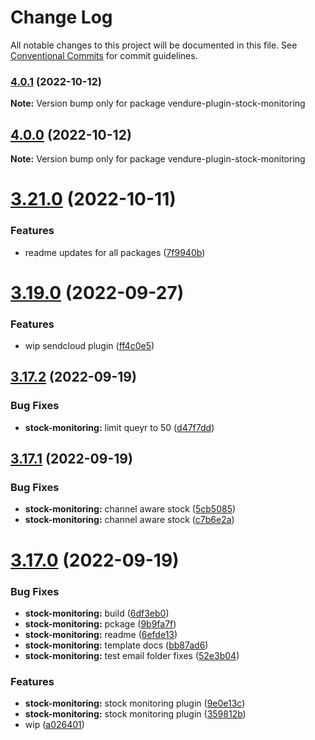 # Change Log

All notable changes to this project will be documented in this file.
See [Conventional Commits](https://conventionalcommits.org) for commit guidelines.

### [4.0.1](https://github.com/Pinelab-studio/pinelab-vendure-plugins/compare/v4.0.0...v4.0.1) (2022-10-12)

**Note:** Version bump only for package vendure-plugin-stock-monitoring

## [4.0.0](https://github.com/Pinelab-studio/pinelab-vendure-plugins/compare/v3.21.0...v4.0.0) (2022-10-12)

**Note:** Version bump only for package vendure-plugin-stock-monitoring

# [3.21.0](https://github.com/Pinelab-studio/pinelab-vendure-plugins/compare/v3.20.0...v3.21.0) (2022-10-11)

### Features

- readme updates for all packages ([7f9940b](https://github.com/Pinelab-studio/pinelab-vendure-plugins/commit/7f9940bf5cfac94680d7f4646aa5e37254b68098))

# [3.19.0](https://github.com/Pinelab-studio/pinelab-vendure-plugins/compare/v3.18.0...v3.19.0) (2022-09-27)

### Features

- wip sendcloud plugin ([ff4c0e5](https://github.com/Pinelab-studio/pinelab-vendure-plugins/commit/ff4c0e5b04f123b63836fb89a24cf4de988c49c0))

## [3.17.2](https://github.com/Pinelab-studio/pinelab-vendure-plugins/compare/v3.17.1...v3.17.2) (2022-09-19)

### Bug Fixes

- **stock-monitoring:** limit queyr to 50 ([d47f7dd](https://github.com/Pinelab-studio/pinelab-vendure-plugins/commit/d47f7dd743e277e154b665782156790212b002ba))

## [3.17.1](https://github.com/Pinelab-studio/pinelab-vendure-plugins/compare/v3.17.0...v3.17.1) (2022-09-19)

### Bug Fixes

- **stock-monitoring:** channel aware stock ([5cb5085](https://github.com/Pinelab-studio/pinelab-vendure-plugins/commit/5cb50859f825cff4a796b5046c0b44e9e7ae2f43))
- **stock-monitoring:** channel aware stock ([c7b6e2a](https://github.com/Pinelab-studio/pinelab-vendure-plugins/commit/c7b6e2aeffc1e3f6faea728bf95c4ba4eaff9e1c))

# [3.17.0](https://github.com/Pinelab-studio/pinelab-vendure-plugins/compare/v3.16.2...v3.17.0) (2022-09-19)

### Bug Fixes

- **stock-monitoring:** build ([6df3eb0](https://github.com/Pinelab-studio/pinelab-vendure-plugins/commit/6df3eb0bf1df3d928ae6b1d670bdcba9b3348006))
- **stock-monitoring:** pckage ([9b9fa7f](https://github.com/Pinelab-studio/pinelab-vendure-plugins/commit/9b9fa7f3c7b1ff78a27836e44fefaaf5590d4fb5))
- **stock-monitoring:** readme ([6efde13](https://github.com/Pinelab-studio/pinelab-vendure-plugins/commit/6efde1390cf0350e9c451fb8a7e14b50084a7bee))
- **stock-monitoring:** template docs ([bb87ad6](https://github.com/Pinelab-studio/pinelab-vendure-plugins/commit/bb87ad6b8380940d44aa1f73d87f456787c6a00b))
- **stock-monitoring:** test email folder fixes ([52e3b04](https://github.com/Pinelab-studio/pinelab-vendure-plugins/commit/52e3b04b942640b97f98d82926f37d7b0ec6cffe))

### Features

- **stock-monitoring:** stock monitoring plugin ([9e0e13c](https://github.com/Pinelab-studio/pinelab-vendure-plugins/commit/9e0e13c9c12c188a7675471ff608dc19132da4a0))
- **stock-monitoring:** stock monitoring plugin ([359812b](https://github.com/Pinelab-studio/pinelab-vendure-plugins/commit/359812b2bfbc6640c453df7050b4c17e2b4675af))
- wip ([a026401](https://github.com/Pinelab-studio/pinelab-vendure-plugins/commit/a026401806e798710f6a092dd2d6d704b9eafeb6))
